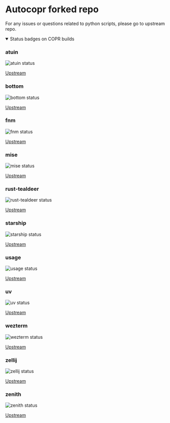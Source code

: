 # Autocopr forked repo

For any issues or questions related to python scripts, please go to upstream repo.

<details open>

<summary>Status badges on COPR builds</summary>

### atuin

![atuin status](https://copr.fedorainfracloud.org/coprs/relativesure/all-packages/package/atuin/status_image/last_build.png)

[Upstream](https://github.com/atuinsh/atuin)

### bottom

![bottom status](https://copr.fedorainfracloud.org/coprs/relativesure/all-packages/package/bottom/status_image/last_build.png)

[Upstream](https://github.com/ClementTsang/bottom)

### fnm

![fnm status](https://copr.fedorainfracloud.org/coprs/relativesure/all-packages/package/fnm/status_image/last_build.png)

[Upstream](https://github.com/Schniz/fnm)

### mise

![mise status](https://copr.fedorainfracloud.org/coprs/relativesure/all-packages/package/mise/status_image/last_build.png)

[Upstream](https://github.com/jdx/mise)

### rust-tealdeer

![rust-tealdeer status](https://copr.fedorainfracloud.org/coprs/relativesure/all-packages/package/rust-tealdeer/status_image/last_build.png)

[Upstream](https://crates.io/crates/tealdeer)

### starship

![starship status](https://copr.fedorainfracloud.org/coprs/relativesure/all-packages/package/starship/status_image/last_build.png)

[Upstream](https://github.com/starship/starship)

### usage

![usage status](https://copr.fedorainfracloud.org/coprs/relativesure/all-packages/package/usage/status_image/last_build.png)

[Upstream](https://github.com/jdx/usage)

### uv

![uv status](https://copr.fedorainfracloud.org/coprs/relativesure/all-packages/package/uv/status_image/last_build.png)

[Upstream](https://github.com/astral-sh/uv)

### wezterm

![wezterm status](https://copr.fedorainfracloud.org/coprs/relativesure/all-packages/package/wezterm/status_image/last_build.png)

[Upstream](https://github.com/wez/wezterm)

### zellij

![zellij status](https://copr.fedorainfracloud.org/coprs/relativesure/all-packages/package/zellij/status_image/last_build.png)

[Upstream](https://github.com/zellij-org/zellij)

### zenith

![zenith status](https://copr.fedorainfracloud.org/coprs/relativesure/all-packages/package/zenith/status_image/last_build.png)

[Upstream](https://github.com/bvaisvil/zenith/)

